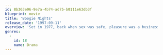 ```yaml
---
id: 8b363e96-9e7a-4b74-ad75-b0111e63db3f
blueprint: movie
title: 'Boogie Nights'
release_date: '1997-09-11'
overview: 'Set in 1977, back when sex was safe, pleasure was a business and business was booming, idealistic porn producer Jack Horner aspires to elevate his craft to an art form. Horner discovers Eddie Adams, a hot young talent working as a busboy in a nightclub, and welcomes him into the extended family of movie-makers, misfits and hangers-on that are always around. Adams'' rise from nobody to a celebrity adult entertainer is meteoric, and soon the whole world seems to know his porn alter ego, "Dirk Diggler". Now, when disco and drugs are in vogue, fashion is in flux and the party never seems to stop, Adams'' dreams of turning sex into stardom are about to collide with cold, hard reality.'
genres:
  -
    id: 18
    name: Drama
---
```

